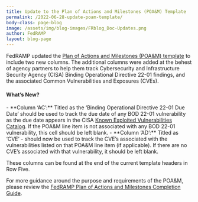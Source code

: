 ```yaml
---
title: Update to the Plan of Actions and Milestones (POA&M) Template
permalink: /2022-06-28-update-poam-template/
body-class: page-blog
image: /assets/img/blog-images/FRblog_Doc-Updates.png
author: FedRAMP
layout: blog-page
---
```

FedRAMP updated the <a href="https://www.fedramp.gov/assets/resources/templates/FedRAMP-POAM-Template.xlsm" target="_blank" rel="noopener noreferrer">Plan of Actions and Milestones (POA&M) template</a> to include two new columns. The additional columns were added at the behest of agency partners to help them track Cybersecurity and Infrastructure Security Agency (CISA) Binding Operational Directive 22-01 findings, and the associated Common Vulnerabilities and Exposures (CVEs).

<h4>What’s New?</h4>
- **Column ‘AC’:** Titled as the ‘Binding Operational Directive 22-01 Due Date’  should be used to track the due date of any BOD 22-01 vulnerability as the due date appears in the CISA <a href="https://www.cisa.gov/known-exploited-vulnerabilities-catalog" target="_blank" rel="noopener noreferrer">Known Exploited Vulnerabilities Catalog</a>. If the POA&M line item is not associated with any BOD 22-01 vulnerability, this cell should be left blank.
- **Column ‘AD’:** Titled as ‘CVE’ - should now be used to track the CVE’s associated with the vulnerabilities listed on that POA&M line item (if applicable). If there are no CVE’s associated with that vulnerability, it should be left blank.

These columns can be found at the end of the current template headers in Row Five. 

For more guidance around the purpose and requirements of the POA&M, please review the <a href="https://www.fedramp.gov/assets/resources/documents/CSP_POAM_Template_Completion_Guide.pdf" target="_blank" rel="noopener noreferrer">FedRAMP Plan of Actions and Milestones Completion Guide</a>.
